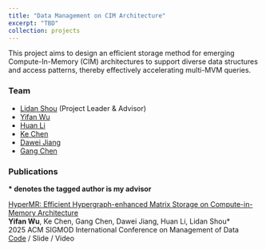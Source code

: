 ```yaml
---
title: "Data Management on CIM Architecture"
excerpt: "TBD"
collection: projects
---
```


This project aims to design an efficient storage method for emerging Compute-In-Memory (CIM) architectures to support diverse data structures and access patterns, thereby effectively accelerating multi-MVM queries.

### Team
- [Lidan Shou](https://scholar.google.com/citations?user=0OlITuIAAAAJ) (Project Leader & Advisor)
- [Yifan Wu](https://scholar.google.com/citations?user=l2GmQnQAAAAJ)
- [Huan Li](https://longaspire.github.io/)
- [Ke Chen](https://scholar.google.com/citations?user=cqfBLecAAAAJ)
- [Dawei Jiang](https://scholar.google.com/citations?user=Y2MvjeMAAAAJ)
- [Gang Chen](https://person.zju.edu.cn/en/0098112)

### Publications
**\* denotes the tagged author is my advisor**

[HyperMR: Efficient Hypergraph-enhanced Matrix Storage on Compute-in-Memory Architecture](https://dl.acm.org/doi/pdf/10.1145/3709695)  
**Yifan Wu**, Ke Chen, Gang Chen, Dawei Jiang, Huan Li, Lidan Shou*  
2025 ACM SIGMOD International Conference on Management of Data    
[Code](https://github.com/HyperMR-project/HyperMR) / Slide / Video

<!-- ### Patents -->
